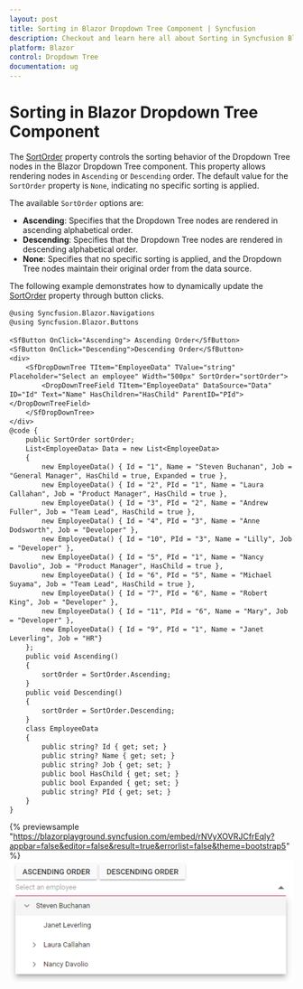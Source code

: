 ```yaml
---
layout: post
title: Sorting in Blazor Dropdown Tree Component | Syncfusion
description: Checkout and learn here all about Sorting in Syncfusion Blazor Dropdown Tree component and much more.
platform: Blazor
control: Dropdown Tree
documentation: ug
---
```


# Sorting in Blazor Dropdown Tree Component

The [SortOrder](https://help.syncfusion.com/cr/blazor/Syncfusion.Blazor.Navigations.SfDropDownTree-2.html#Syncfusion_Blazor_Navigations_SfDropDownTree_2_SortOrder) property controls the sorting behavior of the Dropdown Tree nodes in the Blazor Dropdown Tree component. This property allows rendering nodes in `Ascending` or `Descending` order. The default value for the `SortOrder` property is `None`, indicating no specific sorting is applied.

The available `SortOrder` options are:

*   **Ascending**: Specifies that the Dropdown Tree nodes are rendered in ascending alphabetical order.
*   **Descending**: Specifies that the Dropdown Tree nodes are rendered in descending alphabetical order.
*   **None**: Specifies that no specific sorting is applied, and the Dropdown Tree nodes maintain their original order from the data source.

The following example demonstrates how to dynamically update the [SortOrder](https://help.syncfusion.com/cr/blazor/Syncfusion.Blazor.Navigations.SfDropDownTree-2.html#Syncfusion_Blazor_Navigations_SfDropDownTree_2_SortOrder) property through button clicks.

```cshtml
@using Syncfusion.Blazor.Navigations
@using Syncfusion.Blazor.Buttons

<SfButton OnClick="Ascending"> Ascending Order</SfButton>
<SfButton OnClick="Descending">Descending Order</SfButton>
<div>
    <SfDropDownTree TItem="EmployeeData" TValue="string" Placeholder="Select an employee" Width="500px" SortOrder="sortOrder">
        <DropDownTreeField TItem="EmployeeData" DataSource="Data" ID="Id" Text="Name" HasChildren="HasChild" ParentID="PId"></DropDownTreeField>
    </SfDropDownTree>
</div>
@code {
    public SortOrder sortOrder;
    List<EmployeeData> Data = new List<EmployeeData>
    {
        new EmployeeData() { Id = "1", Name = "Steven Buchanan", Job = "General Manager", HasChild = true, Expanded = true },
        new EmployeeData() { Id = "2", PId = "1", Name = "Laura Callahan", Job = "Product Manager", HasChild = true },
        new EmployeeData() { Id = "3", PId = "2", Name = "Andrew Fuller", Job = "Team Lead", HasChild = true },
        new EmployeeData() { Id = "4", PId = "3", Name = "Anne Dodsworth", Job = "Developer" },
        new EmployeeData() { Id = "10", PId = "3", Name = "Lilly", Job = "Developer" },
        new EmployeeData() { Id = "5", PId = "1", Name = "Nancy Davolio", Job = "Product Manager", HasChild = true },
        new EmployeeData() { Id = "6", PId = "5", Name = "Michael Suyama", Job = "Team Lead", HasChild = true },
        new EmployeeData() { Id = "7", PId = "6", Name = "Robert King", Job = "Developer" },
        new EmployeeData() { Id = "11", PId = "6", Name = "Mary", Job = "Developer" },
        new EmployeeData() { Id = "9", PId = "1", Name = "Janet Leverling", Job = "HR"}
    };
    public void Ascending()
    {
        sortOrder = SortOrder.Ascending;
    }
    public void Descending()
    {
        sortOrder = SortOrder.Descending;
    }
    class EmployeeData
    {
        public string? Id { get; set; }
        public string? Name { get; set; }
        public string? Job { get; set; }
        public bool HasChild { get; set; }
        public bool Expanded { get; set; }
        public string? PId { get; set; }
    }
}
```
{% previewsample "https://blazorplayground.syncfusion.com/embed/rNVyXOVRJCfrEqly?appbar=false&editor=false&result=true&errorlist=false&theme=bootstrap5" %}
![Blazor Dropdown Tree with sortOrder descending.](./images/blazor-dropdowntree-component-sort-order.png)